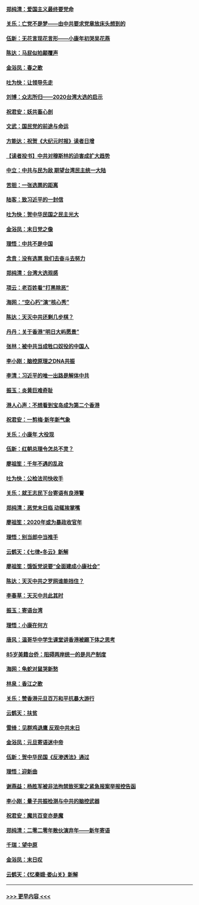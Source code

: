 #### [郑纯清：爱国主义最终要党命](../pages/nsc993/n11802197.md?t=01190131) 
#### [关乐：亡党不是梦——由中共要求党章放床头想到的](../pages/nsc993/n11802156.md?t=01190131) 
#### [伍新：无花言现花言形——小康年初哭吴花燕](../pages/nsc993/n11800044.md?t=01190131) 
#### [陈达：马屁似拍颠覆声](../pages/nsc993/n11800010.md?t=01190131) 
#### [金浴凤：春之歌](../pages/nsc993/n11797687.md?t=01190131) 
#### [吐为快：让领导先走](../pages/nsc993/n11797512.md?t=01190131) 
#### [刘博：众志所归——2020台湾大选的启示](../pages/nsc993/n11796878.md?t=01190131) 
#### [祝君安：妖共畜心剖](../pages/nsc993/n11794273.md?t=01190131) 
#### [文武：国民党的前途与命运](../pages/nsc993/n11794198.md?t=01190131) 
#### [方能达：祝贺《大纪元时报》读者日增](../pages/nsc993/n11793807.md?t=01190131) 
#### [【读者投书】中共对穆斯林的迫害成扩大趋势](../pages/nsc993/n11791371.md?t=01190131) 
#### [中立：中共与民为敌 期望台湾民主统一大陆](../pages/nsc993/n11790392.md?t=01190131) 
#### [苦胆：一张选票的距离](../pages/nsc993/n11788914.md?t=01190131) 
#### [陆客：致习近平的一封信](../pages/nsc993/n11788867.md?t=01190131) 
#### [吐为快：贺中华民国之民主光大](../pages/nsc993/n11788618.md?t=01190131) 
#### [金浴凤：末日党之像](../pages/nsc993/n11787475.md?t=01190131) 
#### [理悟：中共不是中国](../pages/nsc993/n11787463.md?t=01190131) 
#### [念贲：没有选票  我们去奋斗去努力](../pages/nsc993/n11787398.md?t=01190131) 
#### [郑纯清：台湾大选观感](../pages/nsc993/n11786210.md?t=01190131) 
#### [项云：老百姓看“打黑除恶”](../pages/nsc993/n11785398.md?t=01190131) 
#### [海网：“空心朽”演“核心秀”](../pages/nsc993/n11783874.md?t=01190131) 
#### [陈达：天灭中共还剩几步棋？](../pages/nsc993/n11783719.md?t=01190131) 
#### [丹丹：关于香港“明日大屿愿景”](../pages/nsc993/n11783273.md?t=01190131) 
#### [张林：被中共当成牲口奴役的中国人](../pages/nsc993/n11782397.md?t=01190131) 
#### [李小刚：脑控原理之DNA共振](../pages/nsc993/n11780962.md?t=01190131) 
#### [李清：习近平的唯一出路是解体中共](../pages/nsc993/n11780866.md?t=01190131) 
#### [振玉：炎黄巨难奇耻](../pages/nsc993/n11779632.md?t=01190131) 
#### [港人心声：不想看到宝岛成为第二个香港](../pages/nsc993/n11778817.md?t=01190131) 
#### [祝君安：一剪梅‧新年新气象](../pages/nsc993/n11776340.md?t=01190131) 
#### [关乐：小康年 大役现](../pages/nsc993/n11774213.md?t=01190131) 
#### [伍新：红朝总理令怎总不灵？](../pages/nsc993/n11770813.md?t=01190131) 
#### [廖祖笙：千年不遇的乱政](../pages/nsc993/n11770373.md?t=01190131) 
#### [吐为快：公检法司快收手](../pages/nsc993/n11770359.md?t=01190131) 
#### [关乐：就王志民下台寄语有良港警](../pages/nsc993/n11769903.md?t=01190131) 
#### [郑纯清：恶党末日临 动辄挨掌嘴](../pages/nsc993/n11769356.md?t=01190131) 
#### [廖祖笙：2020年或为暴政收官年](../pages/nsc993/n11768216.md?t=01190131) 
#### [理悟：别当郎中当推手](../pages/nsc993/n11768243.md?t=01190131) 
#### [云鹤天：《七律▪冬云》新解](../pages/nsc993/n11768204.md?t=01190131) 
#### [廖祖笙：饿饭党说要“全面建成小康社会”](../pages/nsc993/n11767482.md?t=01190131) 
#### [陈达：天灭中共之罗网谁能挡住？](../pages/nsc993/n11767465.md?t=01190131) 
#### [李春草：天灭中共此其时](../pages/nsc993/n11767452.md?t=01190131) 
#### [振玉：寄语台湾](../pages/nsc993/n11767432.md?t=01190131) 
#### [理悟：小康在何方](../pages/nsc993/n11767394.md?t=01190131) 
#### [唐风：温哥华中学生课堂讲香港被踢下体之思考](../pages/nsc993/n11766848.md?t=01190131) 
#### [85岁美籍台侨：阻碍两岸统一的是共产制度](../pages/nsc993/n11765043.md?t=01190131) 
#### [海网：龟蛇对鼠哭新愁](../pages/nsc993/n11764895.md?t=01190131) 
#### [林泉：香江之歌](../pages/nsc993/n11764415.md?t=01190131) 
#### [关乐：赞香港元旦百万和平抗暴大游行](../pages/nsc993/n11764382.md?t=01190131) 
#### [云鹤天：扶贫](../pages/nsc993/n11764245.md?t=01190131) 
#### [雪绮：见群鸡退鹰  反观中共末日](../pages/nsc993/n11762112.md?t=01190131) 
#### [金浴凤：元旦寄语迷中帝](../pages/nsc993/n11761788.md?t=01190131) 
#### [伍新：贺中华民国《反渗透法》通过](../pages/nsc993/n11761994.md?t=01190131) 
#### [理悟：迎新曲](../pages/nsc993/n11761152.md?t=01190131) 
#### [谢燕益：杨胜军被非法拘禁致死案之紧急报案举报控告函](../pages/nsc993/n11756134.md?t=01190131) 
#### [李小刚：量子共振检测与中共的脑控武器](../pages/nsc993/n11754518.md?t=01190131) 
#### [祝君安：魔共百变亦是魔](../pages/nsc993/n11754469.md?t=01190131) 
#### [郑纯清：二零二零年散伙演弃年——新年寄语](../pages/nsc993/n11754195.md?t=01190131) 
#### [千瑞：望中原](../pages/nsc993/n11754159.md?t=01190131) 
#### [金浴凤：末日叹](../pages/nsc993/n11752359.md?t=01190131) 
#### [云鹤天：《忆秦娥‧娄山关》新解](../pages/nsc993/n11752348.md?t=01190131) 

----
#### [ >>> 更早内容 <<< ](../indexes/nsc993-earlier.md)
